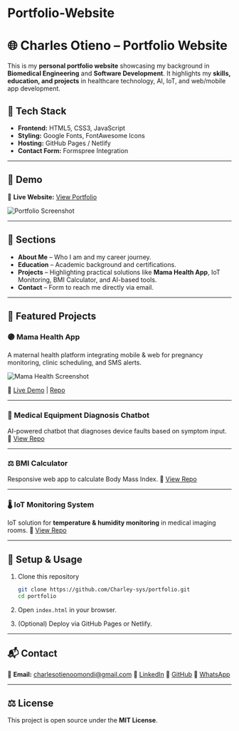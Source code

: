 # Portfolio-Website


# 🌐 Charles Otieno – Portfolio Website

This is my **personal portfolio website** showcasing my background in **Biomedical Engineering** and **Software Development**.
It highlights my **skills, education, and projects** in healthcare technology, AI, IoT, and web/mobile app development.

## 🚀 Tech Stack

* **Frontend:** HTML5, CSS3, JavaScript
* **Styling:** Google Fonts, FontAwesome Icons
* **Hosting:** GitHub Pages / Netlify
* **Contact Form:** Formspree Integration

---

## 📸 Demo

🔗 **Live Website:** [View Portfolio](https://your-live-link-here.com)

![Portfolio Screenshot](screenshots/portfolio-home.png)

---

## 📂 Sections

* **About Me** – Who I am and my career journey.
* **Education** – Academic background and certifications.
* **Projects** – Highlighting practical solutions like **Mama Health App**, IoT Monitoring, BMI Calculator, and AI-based tools.
* **Contact** – Form to reach me directly via email.

---

## 💼 Featured Projects

### 🟣 Mama Health App

A maternal health platform integrating mobile & web for pregnancy monitoring, clinic scheduling, and SMS alerts.

![Mama Health Screenshot](Screenshots/Screenshot415.png)

🔗 [Live Demo](https://mama-health.donscustomclothiers.co.ke/) | [Repo](https://github.com/Charley-sys/mama-health)

---

### 🧠 Medical Equipment Diagnosis Chatbot

AI-powered chatbot that diagnoses device faults based on symptom input.
🔗 [View Repo](https://github.com/Charley-sys/med-chatbot)

---

### ⚖️ BMI Calculator

Responsive web app to calculate Body Mass Index.
🔗 [View Repo](https://github.com/Charley-sys/bmi-calculator)

---

### 🌡️ IoT Monitoring System

IoT solution for **temperature & humidity monitoring** in medical imaging rooms.
🔗 [View Repo](https://github.com/Charley-sys/iot-monitoring)

---

## 🔧 Setup & Usage

1. Clone this repository

   ```bash
   git clone https://github.com/Charley-sys/portfolio.git
   cd portfolio
   ```
2. Open `index.html` in your browser.
3. (Optional) Deploy via GitHub Pages or Netlify.

---

## 📬 Contact

📧 **Email:** [charlesotienoomondi@gmail.com](mailto:charlesotienoomondi@gmail.com)
🔗 [LinkedIn](https://www.linkedin.com/in/charlesotieno123/)
🐙 [GitHub](https://github.com/Charley-sys)
💬 [WhatsApp](https://wa.me/254743971067)

---

## ⚖️ License

This project is open source under the **MIT License**.


